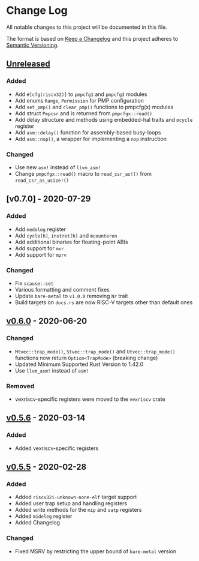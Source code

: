 # Change Log

All notable changes to this project will be documented in this file.

The format is based on [Keep a Changelog](http://keepachangelog.com/)
and this project adheres to [Semantic Versioning](http://semver.org/).

## [Unreleased]
### Added
- Add `#[cfg(riscv32)]` to `pmpcfg1` and `pmpcfg3` modules
- Add enums `Range`, `Permission` for PMP configuration
- Add `set_pmp()` and `clear_pmp()` functions to pmpcfg(x) modules
- Add struct `Pmpcsr` and is returned from `pmpcfgx::read()`
- Add delay structure and methods using embedded-hal traits and `mcycle` register
- Add `asm::delay()` function for assembly-based busy-loops
- Add `asm::nop()`, a wrapper for implementing a `nop` instruction

### Changed

- Use new `asm!` instead of `llvm_asm!`
- Change `pmpcfgx::read()` macro to `read_csr_as!()` from `read_csr_as_usize!()` 

## [v0.7.0] - 2020-07-29

### Added

- Add `medeleg` register
- Add `cycle[h]`, `instret[h]` and `mcounteren`
- Add additional binaries for floating-point ABIs
- Add support for `mxr`
- Add support for `mprv`

### Changed

- Fix `scause::set`
- Various formatting and comment fixes
- Update `bare-metal` to `v1.0.0` removing `Nr` trait
- Build targets on `docs.rs` are now RISC-V targets other than default ones

## [v0.6.0] - 2020-06-20

### Changed

- `Mtvec::trap_mode()`, `Stvec::trap_mode()` and `Utvec::trap_mode()` functions now return `Option<TrapMode>` (breaking change)
- Updated Minimum Supported Rust Version to 1.42.0
- Use `llvm_asm!` instead of `asm!`

### Removed

- vexriscv-specific registers were moved to the `vexriscv` crate

## [v0.5.6] - 2020-03-14

### Added

- Added vexriscv-specific registers

## [v0.5.5] - 2020-02-28

### Added

- Added `riscv32i-unknown-none-elf` target support
- Added user trap setup and handling registers
- Added write methods for the `mip` and `satp` registers
- Added `mideleg` register
- Added Changelog

### Changed

- Fixed MSRV by restricting the upper bound of `bare-metal` version

[Unreleased]: https://github.com/rust-embedded/riscv/compare/v0.6.0...HEAD
[v0.6.0]: https://github.com/rust-embedded/riscv/compare/v0.5.6...v0.6.0
[v0.5.6]: https://github.com/rust-embedded/riscv/compare/v0.5.5...v0.5.6
[v0.5.5]: https://github.com/rust-embedded/riscv/compare/v0.5.4...v0.5.5
